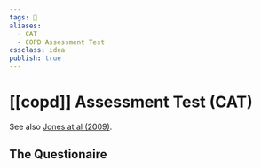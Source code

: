 ```yaml
---
tags: 💨
aliases:
  - CAT
  - COPD Assessment Test
cssclass: idea
publish: true
---
```

# [[copd]] Assessment Test (CAT)
See also [Jones at al (2009)](https://doi.org/10.1183/09031936.00102509).

## The Questionaire
